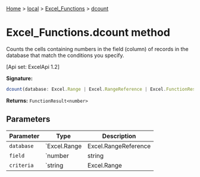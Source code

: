 [Home](./index) &gt; [local](local.md) &gt; [Excel\_Functions](local.excel_functions.md) &gt; [dcount](local.excel_functions.dcount.md)

# Excel\_Functions.dcount method

Counts the cells containing numbers in the field (column) of records in the database that match the conditions you specify. 

 \[Api set: ExcelApi 1.2\]

**Signature:**
```javascript
dcount(database: Excel.Range | Excel.RangeReference | Excel.FunctionResult<any>, field: number | string | Excel.Range | Excel.RangeReference | Excel.FunctionResult<any>, criteria: string | Excel.Range | Excel.RangeReference | Excel.FunctionResult<any>): FunctionResult<number>;
```
**Returns:** `FunctionResult<number>`

## Parameters

|  Parameter | Type | Description |
|  --- | --- | --- |
|  `database` | `Excel.Range | Excel.RangeReference | Excel.FunctionResult<any>` |  |
|  `field` | `number | string | Excel.Range | Excel.RangeReference | Excel.FunctionResult<any>` |  |
|  `criteria` | `string | Excel.Range | Excel.RangeReference | Excel.FunctionResult<any>` |  |

